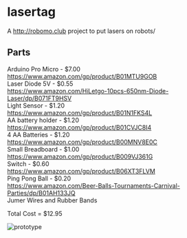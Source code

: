 # lasertag
A http://robomo.club project to put lasers on robots/

## Parts
Arduino Pro Micro - $7.00<br>
https://www.amazon.com/gp/product/B01MTU9GOB<br>
Laser Diode 5V - $0.55<br>
https://www.amazon.com/HiLetgo-10pcs-650nm-Diode-Laser/dp/B071FT9HSV<br>
Light Sensor - $1.20<br>
https://www.amazon.com/gp/product/B01N1FKS4L<br>
AA battery holder - $1.20<br>
https://www.amazon.com/gp/product/B01CVJC8I4<br>
4 AA Batteries - $1.20<br>
https://www.amazon.com/gp/product/B00MNV8E0C<br>
Small Breadboard - $1.00<br>
https://www.amazon.com/gp/product/B009VJ361G<br>
Switch - $0.60<br>
https://www.amazon.com/gp/product/B06XT3FLVM<br>
Ping Pong Ball - $0.20<br>
https://www.amazon.com/Beer-Balls-Tournaments-Carnival-Parties/dp/B01AH133JQ<br>
Jumer Wires and Rubber Bands<br>

Total Cost = $12.95

![prototype](https://github.com/frankjoshua/lasertag/blob/master/laser_tag_proto.jpg)
